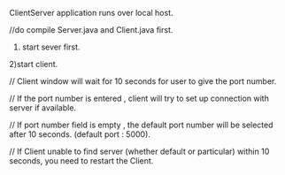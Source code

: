 ClientServer application runs over local host.

//do compile Server.java and Client.java first.


1) start sever first.

2)start client.

 // Client window will wait for 10 seconds for user to give the port number.

 // If the port number is entered , client will try to set up connection with server if available.

 // If port number field is empty ,  the default port number will be selected after 10 seconds. (default port : 5000).

 // If Client unable to find server (whether default or particular) within 10 seconds, you need to restart the Client. 
